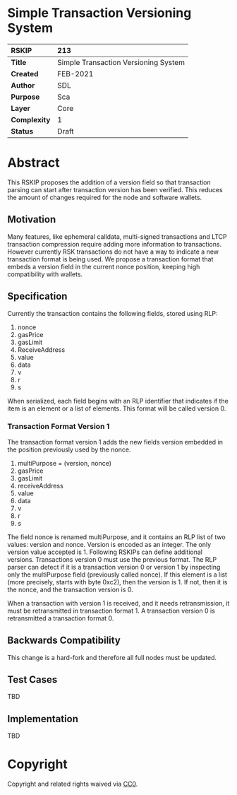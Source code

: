 # Simple Transaction Versioning System


|RSKIP          | 213 |
| :------------ |:-------------|
|**Title**      |Simple Transaction Versioning System|
|**Created**    |FEB-2021 |
|**Author**     |SDL|
|**Purpose**    |Sca |
|**Layer**      |Core |
|**Complexity** |1|
|**Status**     |Draft |


# **Abstract**

This RSKIP proposes the addition of a version field so that transaction parsing can start after transaction version has been verified. This reduces the amount of changes required for the node and software wallets.

## Motivation

Many features, like ephemeral calldata, multi-signed transactions and LTCP transaction compression require adding more information to transactions. However currently RSK transactions do not have a way to indicate a new transaction format is being used. We propose a transaction format that embeds a version field in the current nonce position, keeping high compatibility with wallets.



## Specification

Currently the transaction contains the following fields, stored using RLP:

1. nonce
2. gasPrice
3. gasLimit
4. ReceiveAddress
5. value
6. data
7. v
8. r
9. s

When serialized, each field begins with an RLP identifier that indicates if the item is an element or a list of elements. This format will be called version 0.


### Transaction Format  Version 1

The transaction format version 1 adds the new fields version embedded in the position previously used by the nonce. 

1. multiPurpose = (version, nonce)
2. gasPrice
3. gasLimit
4. receiveAddress
5. value
6. data
7. v
8. r
9. s

The field nonce is renamed multiPurpose, and it contains an RLP list of two values: version and nonce. Version is encoded as an integer. The only version value accepted is 1. Following RSKIPs can define additional versions. Transactions version 0 must use the previous format.  The RLP parser can detect if it is a transaction version 0 or version 1 by inspecting only the multiPurpose field (previously called nonce). If this element is a list (more precisely, starts with byte 0xc2), then the version is 1. If not, then it is the nonce, and the transaction version is 0.

When a transaction with version 1 is received, and it needs retransmission, it must be retransmitted in transaction format 1. A transaction version 0 is retransmitted a transaction format 0.

## Backwards Compatibility

This change is a hard-fork and therefore all full nodes must be updated. 

## Test Cases

TBD

## Implementation

TBD


# **Copyright**

Copyright and related rights waived via [CC0](https://creativecommons.org/publicdomain/zero/1.0/).


